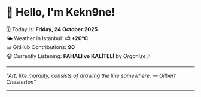 # 👋 Hello, I'm Kekn9ne!

🗓️ Today is: **Friday, 24 October 2025**  
🌤️ Weather in Istanbul: **⛅️  +20°C**  
📊 GitHub Contributions: **90**  
🎧 Currently Listening: **PAHALI ve KALİTELİ** by *Organize* 🎶

---

_"Art, like morality, consists of drawing the line somewhere. — *Gilbert Chesterton*"_

---

